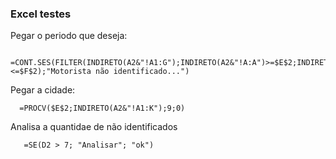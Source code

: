 ### Excel testes

Pegar o periodo que deseja:

```
     =CONT.SES(FILTER(INDIRETO(A2&"!A1:G");INDIRETO(A2&"!A:A")>=$E$2;INDIRETO(A2&"!A:A")<=$F$2);"Motorista não identificado...")
```

Pegar a cidade:

```
  =PROCV($E$2;INDIRETO(A2&"!A1:K");9;0)

```

Analisa a quantidae de não identificados

```
   =SE(D2 > 7; "Analisar"; "ok")

```
